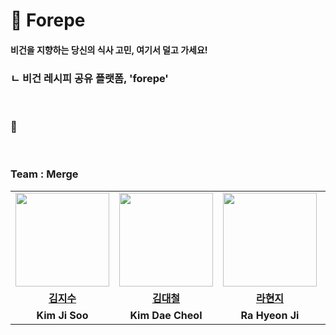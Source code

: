 # 🍃 Forepe
#### 비건을 지향하는 당신의 식사 고민, 여기서 덜고 가세요!
### ㄴ 비건 레시피 공유 플랫폼, 'forepe'

<br>

### 🌿


<br>

### Team : Merge
<table>
  <tr>
    <td align="center"><a href="https://github.com/jisoo9603"><img src="https://avatars.githubusercontent.com/u/122511847?v=4" width="150px;" alt="">
    <td align="center"><a href="https://github.com/horry10"><img src="https://avatars.githubusercontent.com/u/69677984?v=4" width="150px;" alt="">
    <td align="center"><a href="https://github.com/raxchaz"><img src="https://avatars.githubusercontent.com/raxchaz" width="150px;" alt="">
    <td align="center"><a href="https://github.com/happy-baechuchu"><img src="https://avatars.githubusercontent.com/u/134986794?v=4" width="150px;" alt="">
    <td align="center"><a href="https://github.com/youyeul301"><img src="https://avatars.githubusercontent.com/u/84696773?v=4" width="150px;" alt="">
   
  </tr>
  <tr>
    <td align="center"><a href="https://github.com/jisoo9603"><b>김지수</b></td>
    <td align="center"><a href="https://github.com/horry10"><b>김대철</b></td>
    <td align="center"><a href="https://github.com/raxchaz"><b>라현지</b></td>
    <td align="center"><a href="https://github.com/happy-baechuchu"><b>박소연</b></td>
    <td align="center"><a href="https://github.com/youyeul301"><b>이유열</b></td>
  </tr>

  <tr>
    <td align="center"><strong>Kim Ji Soo</strong></td>
    <td align="center"><strong>Kim Dae Cheol</strong></td>
    <td align="center"><strong>Ra Hyeon Ji</strong></td>
    <td align="center"><strong>Park So Yeon</strong></td>
    <td align="center"><strong>Lee You Yeol</strong></td>
  </tr>
<!--   나중에는 스킬도 추가로 작성! -->
</table>

<br>
